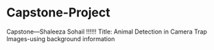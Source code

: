 # Capstone-Project
Capstone—Shaleeza Sohail !!!!!! 
Title: Animal Detection in Camera Trap Images-using background information
